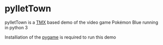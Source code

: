 pylletTown
==========

pylletTown is a [TMX](https://github.com/bjorn/tiled/wiki/TMX-Map-Format) based demo of the video game Pokémon Blue running in python 3

Installiation of the [pygame](http://www.pygame.org/install.html) is required to run this demo

